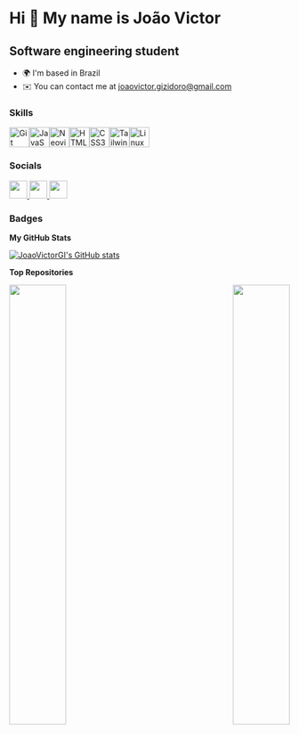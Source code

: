 Hi 👋 My name is João Victor
============================

Software engineering student
----------------------------

*   🌍  I'm based in Brazil
*   ✉️  You can contact me at [joaovictor.gizidoro@gmail.com](mailto:joaovictor.gizidoro@gmail.com)

### Skills 
<p align="left">
<a href="https://git-scm.com/" target="_blank" rel="noreferrer"><img src="https://raw.githubusercontent.com/danielcranney/readme-generator/main/public/icons/skills/git-colored.svg" width="36" height="36" alt="Git" /></a><a href="https://developer.mozilla.org/en-US/docs/Web/JavaScript" target="_blank" rel="noreferrer"><img src="https://raw.githubusercontent.com/danielcranney/readme-generator/main/public/icons/skills/javascript-colored.svg" width="36" height="36" alt="JavaScript" /></a><a href="https://neovim.io/" target="_blank" rel="noreferrer"><img src="https://raw.githubusercontent.com/danielcranney/readme-generator/main/public/icons/skills/neovim.svg" width="36" height="36" alt="Neovim" /></a><a href="https://developer.mozilla.org/en-US/docs/Glossary/HTML5" target="_blank" rel="noreferrer"><img src="https://raw.githubusercontent.com/danielcranney/readme-generator/main/public/icons/skills/html5-colored.svg" width="36" height="36" alt="HTML5" /></a><a href="https://www.w3.org/TR/CSS/#css" target="_blank" rel="noreferrer"><img src="https://raw.githubusercontent.com/danielcranney/readme-generator/main/public/icons/skills/css3-colored.svg" width="36" height="36" alt="CSS3" /></a><a href="https://tailwindcss.com/" target="_blank" rel="noreferrer"><img src="https://raw.githubusercontent.com/danielcranney/readme-generator/main/public/icons/skills/tailwindcss-colored.svg" width="36" height="36" alt="TailwindCSS" /></a><a href="https://www.linux.org" target="_blank" rel="noreferrer"><img src="https://raw.githubusercontent.com/danielcranney/readme-generator/main/public/icons/skills/linux-colored.svg" width="36" height="36" alt="Linux" /></a>
                    </p>
                    

### Socials
                  
<p align="left"> <a href="https://discord.com/users/darknoul" target="_blank" rel="noreferrer"> <picture> <source media="(prefers-color-scheme: dark)" srcset="https://raw.githubusercontent.com/danielcranney/readme-generator/main/public/icons/socials/discord-dark.svg" /> <source media="(prefers-color-scheme: light)" srcset="https://raw.githubusercontent.com/danielcranney/readme-generator/main/public/icons/socials/discord.svg" /> <img src="https://raw.githubusercontent.com/danielcranney/readme-generator/main/public/icons/socials/discord.svg" width="32" height="32" /> </picture> </a> <a href="https://www.github.com/JoaoVictorGI" target="_blank" rel="noreferrer"> <picture> <source media="(prefers-color-scheme: dark)" srcset="https://raw.githubusercontent.com/danielcranney/readme-generator/main/public/icons/socials/github-dark.svg" /> <source media="(prefers-color-scheme: light)" srcset="https://raw.githubusercontent.com/danielcranney/readme-generator/main/public/icons/socials/github.svg" /> <img src="https://raw.githubusercontent.com/danielcranney/readme-generator/main/public/icons/socials/github.svg" width="32" height="32" /> </picture> </a> <a href="https://www.linkedin.com/in/joao-victor-gomes-izidoro" target="_blank" rel="noreferrer"> <picture> <source media="(prefers-color-scheme: dark)" srcset="https://raw.githubusercontent.com/danielcranney/readme-generator/main/public/icons/socials/linkedin-dark.svg" /> <source media="(prefers-color-scheme: light)" srcset="https://raw.githubusercontent.com/danielcranney/readme-generator/main/public/icons/socials/linkedin.svg" /> <img src="https://raw.githubusercontent.com/danielcranney/readme-generator/main/public/icons/socials/linkedin.svg" width="32" height="32" /> </picture> </a></p>

### Badges

<b>My GitHub Stats</b>

<a href="http://www.github.com/JoaoVictorGI"><img src="https://github-readme-stats.vercel.app/api?username=JoaoVictorGI&show_icons=true&hide=stars,issues,&count_private=true&title_color=a855f7&text_color=ffffff&icon_color=a855f7&bg_color=0d1117&hide_border=true&show_icons=true" alt="JoaoVictorGI's GitHub stats" /></a>

<b>Top Repositories</b>

<div width="100%" align="center"><a href="https://github.com/JoaoVictorGI/Star-Wars-Characters" align="left"><img align="left" width="45%" src="https://github-readme-stats.vercel.app/api/pin/?username=JoaoVictorGI&repo=Star-Wars-Characters&title_color=a855f7&text_color=ffffff&icon_color=a855f7&bg_color=0d1117&hide_border=true&locale=en" /></a><a href="https://github.com/JoaoVictorGI/Projeto-HTML-CSS" align="right"><img align="right" width="45%" src="https://github-readme-stats.vercel.app/api/pin/?username=JoaoVictorGI&repo=Projeto-HTML-CSS&title_color=a855f7&text_color=ffffff&icon_color=a855f7&bg_color=0d1117&hide_border=true&locale=en" /></a></div><br /><br /><br /><br /><br /><br /><br />
